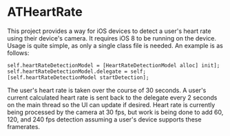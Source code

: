 # ATHeartRate
This project provides a way for iOS devices to detect a user's heart rate using their device's camera. It requires iOS 8 to be running on the device. Usage is quite simple, as only a single class file is needed. An example is as follows:

    self.heartRateDetectionModel = [HeartRateDetectionModel alloc] init];
    self.heartRateDetectionModel.delegate = self;
    [self.heartRateDetectionModel startDetection];

The user's heart rate is taken over the course of 30 seconds. A user's current calculated heart rate is sent back to the delegate every 2 seconds on the main thread so the UI can update if desired. Heart rate is currently being processed by the camera at 30 fps, but work is being done to add 60, 120, and 240 fps detection assuming a user's device supports these framerates.

